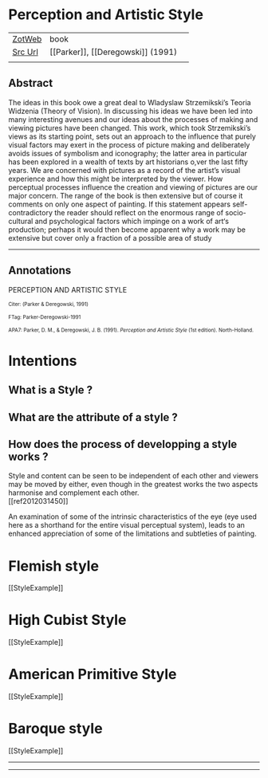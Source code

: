 
# Perception and Artistic Style



|       |       |       |
|  ---  |  ---  |  ---  |
|   [ZotWeb](http://zotero.org/users/180474/items/YB3I3XQ5)    | book      |       |
|   [Src Url](undefined)    |  [[Parker]], [[Deregowski]] (1991)     |       |
|       |       |       |


## Abstract

The ideas in this book owe a great  deal  to Wladyslaw Strzemikski’s Teoria Widzenia (Theory of Vision). In discussing his  ideas  we  have  been led into many  interesting avenues and our ideas about  the processes of making and viewing  pictures have been changed. This work, which  took Strzemikski’s views as  its starting point, sets out an approach to the influence that purely  visual factors may exert in the process of picture  making and deliberately avoids issues of symbolism and iconography; the latter area in particular has been explored in a  wealth of texts by art historians o,ver the last fifty years. We are  concerned with pictures as a  record of the artist’s visual experience and how this might  be  interpreted  by the viewer. How  perceptual processes influence the creation and viewing of pictures  are our major concern. The range of the book  is then extensive but of course it  comments on only one aspect of painting. If this statement appears   self-contradictory the reader   should reflect on the enormous range of socio-cultural and psychological factors which impinge on a  work of art‘s production; perhaps  it would then become apparent why a  work  may be extensive but cover only a fraction of a possible area of study

----

## Annotations

PERCEPTION AND ARTISTIC STYLE



<font size=-3>Citer: (Parker & Deregowski, 1991)

FTag: Parker-Deregowski-1991

APA7: Parker, D. M., & Deregowski, J. B. (1991). _Perception and Artistic Style_ (1st edition). North-Holland.</font>



Intentions
==========

What is a Style ?  
-------------------

  

What are the attribute of a style ?
-----------------------------------

  

How does the process of developping a style works ?
---------------------------------------------------



Style and content can be seen to be independent of each other and viewers may be moved by either, even though in the greatest works the two aspects harmonise and complement each other.  
[[ref2012031450]] 





An examination of some of the intrinsic characteristics of the eye (eye used here as a shorthand for the entire visual perceptual system), leads to an enhanced appreciation of some of the limitations and subtleties of painting.



Flemish style
=============  
[[StyleExample]] 





High Cubist Style
=================  
[[StyleExample]] 





American Primitive Style
========================  
[[StyleExample]] 





Baroque style
=============  
[[StyleExample]] 








----

----

